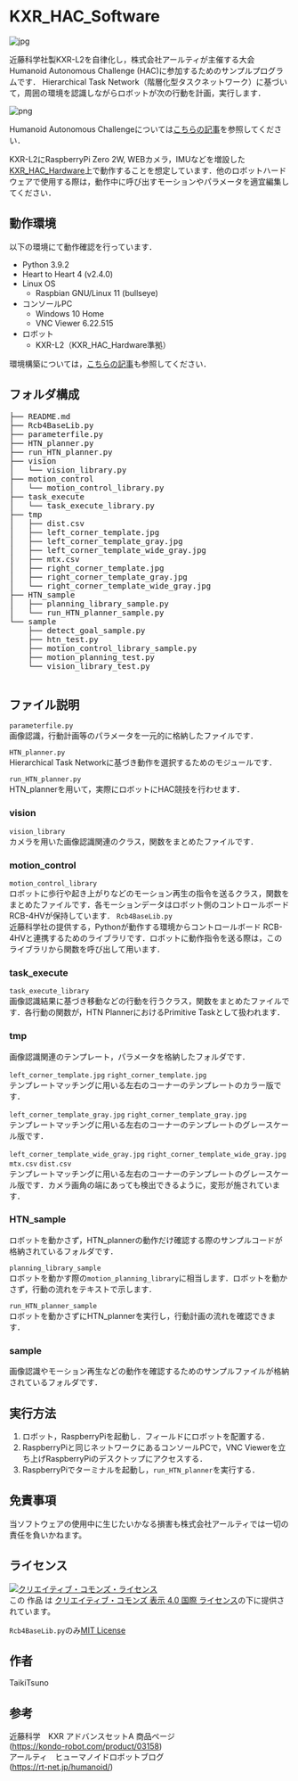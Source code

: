 # KXR_HAC_Software
![jpg](https://github.com/rt-net/KXR_HAC_Software/assets/103564180/5ae96d94-1070-4794-992b-afbceb43f62b "KXR-HAC")

近藤科学社製KXR-L2を自律化し，株式会社アールティが主催する大会 Humanoid Autonomous Challenge (HAC)に参加するためのサンプルプログラムです．
Hierarchical Task Network（階層化型タスクネットワーク）に基づいて，周囲の環境を認識しながらロボットが次の行動を計画，実行します．<br>

![png](https://github.com/rt-net/KXR_HAC_Software/assets/103564180/9fd10c19-fb3d-4425-acf8-540438e32e46 "HTN Planner")

Humanoid Autonomous Challengeについては[こちらの記事](https://www.rt-shop.jp/blog/archives/10714)を参照してください．<br>

KXR-L2にRaspberryPi Zero 2W, WEBカメラ，IMUなどを増設した[KXR_HAC_Hardware](https://github.com/rt-net/KXR_HAC_Hardware.git)上で動作することを想定しています．他のロボットハードウェアで使用する際は，動作中に呼び出すモーションやパラメータを適宜編集してください．<br>

## 動作環境
以下の環境にて動作確認を行っています．
- Python 3.9.2
- Heart to Heart 4 (v2.4.0)
- Linux OS
    - Raspbian GNU/Linux 11 (bullseye)
- コンソールPC
    - Windows 10 Home
    - VNC Viewer 6.22.515
- ロボット
    - KXR-L2（KXR_HAC_Hardware準拠）

環境構築については，[こちらの記事](https://rt-net.jp/humanoid/archives/5037)も参照してください．

## フォルダ構成
<pre>
├── README.md
├── Rcb4BaseLib.py
├── parameterfile.py
├── HTN_planner.py
├── run_HTN_planner.py
├── vision
│   └── vision_library.py
├── motion_control
│   └── motion_control_library.py
├── task_execute
│   └── task_execute_library.py
├── tmp
│   ├── dist.csv
│   ├── left_corner_template.jpg
│   ├── left_corner_template_gray.jpg
│   ├── left_corner_template_wide_gray.jpg
│   ├── mtx.csv
│   ├── right_corner_template.jpg
│   ├── right_corner_template_gray.jpg
│   └── right_corner_template_wide_gray.jpg
├── HTN_sample
│   ├── planning_library_sample.py
│   └── run_HTN_planner_sample.py
└── sample
    ├── detect_goal_sample.py
    ├── htn_test.py
    ├── motion_control_library_sample.py
    ├── motion_planning_test.py
    └── vision_library_test.py
 </pre>

## ファイル説明
```parameterfile.py```<br>
画像認識，行動計画等のパラメータを一元的に格納したファイルです．<br>

```HTN_planner.py```<br>
Hierarchical Task Networkに基づき動作を選択するためのモジュールです．<br>

```run_HTN_planner.py```<br>
HTN_plannerを用いて，実際にロボットにHAC競技を行わせます．

### vision
```vision_library```<br>
カメラを用いた画像認識関連のクラス，関数をまとめたファイルです．
### motion_control
```motion_control_library```<br>
ロボットに歩行や起き上がりなどのモーション再生の指令を送るクラス，関数をまとめたファイルです．各モーションデータはロボット側のコントロールボード RCB-4HVが保持しています．
```Rcb4BaseLib.py```<br>
近藤科学社の提供する，Pythonが動作する環境からコントロールボード RCB-4HVと連携するためのライブラリです．ロボットに動作指令を送る際は，このライブラリから関数を呼び出して用います．<br>
### task_execute
```task_execute_library```<br>
画像認識結果に基づき移動などの行動を行うクラス，関数をまとめたファイルです．各行動の関数が，HTN PlannerにおけるPrimitive Taskとして扱われます．
### tmp
画像認識関連のテンプレート，パラメータを格納したフォルダです．<br>

```left_corner_template.jpg``` ```right_corner_template.jpg```<br>
テンプレートマッチングに用いる左右のコーナーのテンプレートのカラー版です．<br>

```left_corner_template_gray.jpg``` ```right_corner_template_gray.jpg```<br>
テンプレートマッチングに用いる左右のコーナーのテンプレートのグレースケール版です．<br>

```left_corner_template_wide_gray.jpg``` ```right_corner_template_wide_gray.jpg``` ```mtx.csv``` ```dist.csv```<br>
テンプレートマッチングに用いる左右のコーナーのテンプレートのグレースケール版です．カメラ画角の端にあっても検出できるように，変形が施されています．<br>
### HTN_sample
ロボットを動かさず，HTN_plannerの動作だけ確認する際のサンプルコードが格納されているフォルダです．<br>

```planning_library_sample```<br>
ロボットを動かす際の```motion_planning_library```に相当します．ロボットを動かさず，行動の流れをテキストで示します．<br>

```run_HTN_planner_sample```<br>
ロボットを動かさずにHTN_plannerを実行し，行動計画の流れを確認できます．<br>
### sample
画像認識やモーション再生などの動作を確認するためのサンプルファイルが格納されているフォルダです．

## 実行方法
1. ロボット，RaspberryPiを起動し．フィールドにロボットを配置する．
2. RaspberryPiと同じネットワークにあるコンソールPCで，VNC Viewerを立ち上げRaspberryPiのデスクトップにアクセスする．
3. RaspberryPiでターミナルを起動し，```run_HTN_planner```を実行する．

## 免責事項
当ソフトウェアの使用中に生じたいかなる損害も株式会社アールティでは一切の責任を負いかねます。 

## ライセンス
<a rel="license" href="http://creativecommons.org/licenses/by/4.0/"><img alt="クリエイティブ・コモンズ・ライセンス" style="border-width:0" src="https://i.creativecommons.org/l/by/4.0/88x31.png" /></a><br />この 作品 は <a rel="license" href="http://creativecommons.org/licenses/by/4.0/">クリエイティブ・コモンズ 表示 4.0 国際 ライセンス</a>の下に提供されています。

```Rcb4BaseLib.py```のみ[MIT License](http://opensource.org/licenses/mit-license.php)

## 作者
TaikiTsuno

## 参考
近藤科学　KXR アドバンスセットA  商品ページ<br>
(https://kondo-robot.com/product/03158)<br>
アールティ　ヒューマノイドロボットブログ<br>
(https://rt-net.jp/humanoid/)

